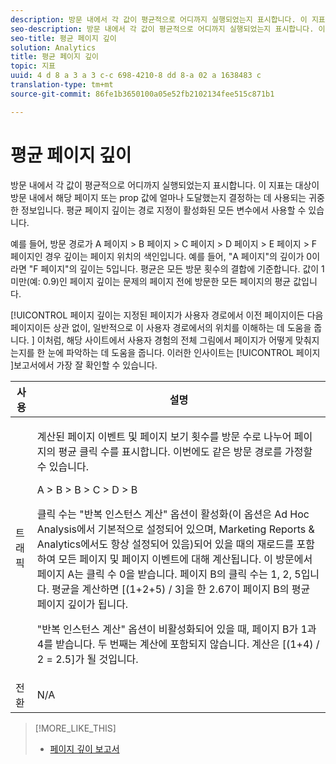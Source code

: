 ```yaml
---
description: 방문 내에서 각 값이 평균적으로 어디까지 실행되었는지 표시합니다. 이 지표는 대상이 방문 내에서 해당 페이지 또는 prop 값에 얼마나 도달했는지 결정하는 데 사용되는 귀중한 정보입니다. 평균 페이지 깊이는 경로 지정이 활성화된 모든 변수에서 사용할 수 있습니다.
seo-description: 방문 내에서 각 값이 평균적으로 어디까지 실행되었는지 표시합니다. 이 지표는 대상이 방문 내에서 해당 페이지 또는 prop 값에 얼마나 도달했는지 결정하는 데 사용되는 귀중한 정보입니다. 평균 페이지 깊이는 경로 지정이 활성화된 모든 변수에서 사용할 수 있습니다.
seo-title: 평균 페이지 깊이
solution: Analytics
title: 평균 페이지 깊이
topic: 지표
uuid: 4 d 8 a 3 a 3 c-c 698-4210-8 dd 8-a 02 a 1638483 c
translation-type: tm+mt
source-git-commit: 86fe1b3650100a05e52fb2102134fee515c871b1

---
```



# 평균 페이지 깊이

방문 내에서 각 값이 평균적으로 어디까지 실행되었는지 표시합니다. 이 지표는 대상이 방문 내에서 해당 페이지 또는 prop 값에 얼마나 도달했는지 결정하는 데 사용되는 귀중한 정보입니다. 평균 페이지 깊이는 경로 지정이 활성화된 모든 변수에서 사용할 수 있습니다.

예를 들어, 방문 경로가 A 페이지 &gt; B 페이지 &gt; C 페이지 &gt; D 페이지 &gt; E 페이지 &gt; F 페이지인 경우 깊이는 페이지 위치의 색인입니다. 예를 들어, "A 페이지"의 깊이가 0이라면 "F 페이지"의 깊이는 5입니다. 평균은 모든 방문 횟수의 결합에 기준합니다. 값이 1 미만(예: 0.9)인 페이지 깊이는 문제의 페이지 전에 방문한 모든 페이지의 평균 값입니다.

[!UICONTROL 페이지 깊이는 지정된 페이지가 사용자 경로에서 이전 페이지이든 다음 페이지이든 상관 없이, 일반적으로 이 사용자 경로에서의 위치를 이해하는 데 도움을 줍니다. ] 이처럼, 해당 사이트에서 사용자 경험의 전체 그림에서 페이지가 어떻게 맞춰지는지를 한 눈에 파악하는 데 도움을 줍니다. 이러한 인사이트는 [!UICONTROL 페이지 ]보고서에서 가장 잘 확인할 수 있습니다.

<table id="table_E92B185A487C40E28C70EA30EDF73A40"> 
 <thead> 
  <tr> 
   <th colname="col1" class="entry"> 사용 </th> 
   <th colname="col2" class="entry"> 설명 </th> 
  </tr> 
 </thead>
 <tbody> 
  <tr> 
   <td colname="col1"> 트래픽 </td> 
   <td colname="col2"> <p>계산된 페이지 이벤트 및 페이지 보기 횟수를 방문 수로 나누어 페이지의 평균 클릭 수를 표시합니다. 이번에도 같은 방문 경로를 가정할 수 있습니다.  </p> <p>A &gt; B &gt; B &gt; C &gt; D &gt; B </p> <p>클릭 수는 "반복 인스턴스 계산" 옵션이 활성화(이 옵션은 Ad Hoc Analysis에서 기본적으로 설정되어 있으며, Marketing Reports &amp; Analytics에서도 항상 설정되어 있음)되어 있을 때의 재로드를 포함하여 모든 페이지 및 페이지 이벤트에 대해 계산됩니다. 이 방문에서 페이지 A는 클릭 수 0을 받습니다. 페이지 B의 클릭 수는 1, 2, 5입니다. 평균을 계산하면 [(1+2+5) / 3]을 한 2.67이 페이지 B의 평균 페이지 깊이가 됩니다. </p> <p>"반복 인스턴스 계산" 옵션이 비활성화되어 있을 때, 페이지 B가 1과 4를 받습니다. 두 번째는 계산에 포함되지 않습니다. 계산은 [(1+4) / 2 = 2.5]가 될 것입니다. </p> </td> 
  </tr> 
  <tr> 
   <td colname="col1"> 전환 </td> 
   <td colname="col2"> N/A </td> 
  </tr> 
 </tbody> 
</table>

>[!MORE_LIKE_THIS]
>
>* [페이지 깊이 보고서](/help/components/c-variables/dimensionslist/reports-page-depth.md)

